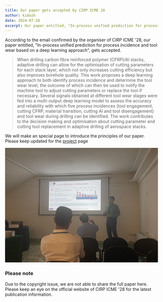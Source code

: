 ```yaml
---
title: Our paper gets accepted by CIRP ICME 28
author: kidozh
date: 2024-07-28
excerpt: Our paper entitled, "In-process unified prediction for process incidence and tool wear based on a deep learning approach", gets accepted by CIRP ICME '28.
---
```



According to the email confirmed by the organiser of CIRP ICME '28, our paper entitled, "In-process unified prediction for process incidence and tool wear based on a deep learning approach", gets accepted.

> When drilling carbon fibre reinforced polymer (CFRP)/Al stacks, adaptive drilling can allow for the optimisation of cutting parameters for each stack layer, which not only increases cutting efficiency but also improves borehole quality. This work proposes a deep learning approach to both identify process incidence and determine the tool wear level, the outcome of which can then be used to notify the machine tool to adjust cutting parameters or replace the tool if necessary. Several signals obtained at different tool wear stages were fed into a multi-output deep learning model to assess the accuracy and reliability with which five process incidences (tool engagement, cutting CFRP, material transition, cutting Al and tool disengagement) and tool wear during drilling can be identified. The work contributes to the decision making and optimisation about cutting parameter and cutting tool replacement in adaptive drilling of aerospace stacks.

We will make an special page to introduce the principles of our paper. Please keep updated for the [project](/project) page

![Image taken in ICME 28](./cirp-presentation-24.jpeg)

### Please note

Due to the copyright issue, we are not able to share the full paper here. Please keep an eye on the official website of CIRP ICME '28 for the latest publication information. 